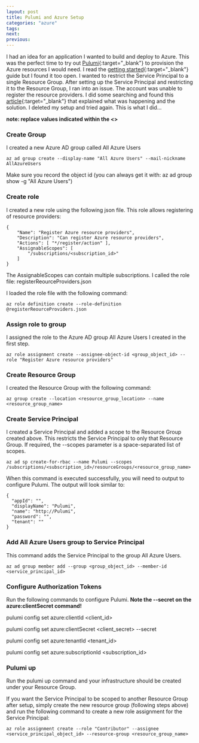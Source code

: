 ```yaml
---
layout: post
title: Pulumi and Azure Setup
categories: "azure"
tags:
next:
previous:
---
```

I had an idea for an application I wanted to build and deploy to Azure. This was the perfect time to try out [Pulumi](https://www.pulumi.com/){:target="_blank"} to provision the Azure resources I would need. I read the [getting started](https://www.pulumi.com/docs/get-started/azure/){:target="_blank"} guide but I found it too open. I wanted to restrict the Service Principal to a single Resource Group. After setting up the Service Principal and restricting it to the Resource Group, I ran into an issue. The account was unable to register the resource providers. I did some searching and found this [article](https://mobilefirstcloudfirst.net/2018/03/fix-error-azure-subscription-doesnt-permissions-register-resource-provider/){:target="_blank"} that explained what was happening and the solution. I deleted my setup and tried again. This is what I did...

**note: replace values indicated within the &lt;&gt;**

### Create Group 

I created a new Azure AD group called All Azure Users
```
az ad group create --display-name "All Azure Users" --mail-nickname AllAzureUsers
```
Make sure you record the object id (you can always get it with: az ad group show -g "All Azure Users") 

### Create role

I created a new role using the following json file. This role allows registering of resource providers:
```
{	  
	"Name": "Register Azure resource providers",
	"Description": "Can register Azure resource providers",	  
	"Actions": [ "*/register/action" ],	  
	"AssignableScopes": [
		"/subscriptions/<subscription_id>"
	]	
}
```
The AssignableScopes can contain multiple subscriptions. I called the role file: registerReourceProviders.json

I loaded the role file with the following command:
```
az role definition create --role-definition @registerReourceProviders.json
```

### Assign role to group

I assigned the role to the Azure AD group All Azure Users I created in the first step. 
```
az role assignment create --assignee-object-id <group_object_id> --role "Register Azure resource providers"
```

### Create Resource Group

I created the Resource Group with the following command:
```
az group create --location <resource_group_location> --name <resource_group_name>
```

### Create Service Principal

I created a Service Principal and added a scope to the Resource Group created above. This restricts the Service Principal to only that Resource Group. If required, the --scopes parameter is a space-separated list of scopes.
```
az ad sp create-for-rbac --name Pulumi --scopes /subscriptions/<subscription_id>/resourceGroups/<resource_group_name>
```
When this command is executed successfully, you will need to output to configure Pulumi. The output will look similar to:
```
{
  "appId": "",
  "displayName": "Pulumi",
  "name": "http://Pulumi",
  "password": "",
  "tenant": ""
}
```

### Add All Azure Users group to Service Principal

This command adds the Service Principal to the group All Azure Users. 
```
az ad group member add --group <group_object_id> --member-id <service_principal_id>
```

### Configure Authorization Tokens

Run the following commands to configure Pulumi. **Note the --secret on the azure:clientSecret command!**

pulumi config set azure:clientId &lt;client_id&gt;

pulumi config set azure:clientSecret &lt;client_secret&gt; --secret

pulumi config set azure:tenantId &lt;tenant_id&gt;

pulumi config set azure:subscriptionId &lt;subscription_id&gt;

### Pulumi up

Run the pulumi up command and your infrastructure should be created under your Resource Group. 

If you want the Service Principal to be scoped to another Resource Group after setup, simply create the new resource group (following steps above) and run the following command to create a new role assignment for the Service Principal:
```
az role assignment create --role "Contributor" --assignee <service_principal_object_id> --resource-group <resource_group_name>
```